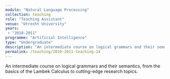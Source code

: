 ```yaml
---
module: "Natural Language Processing"
collection: teaching
role: "Teaching Assistant"
venue: "Utrecht University"
years:
 - "2010-2011"
programme: "Artificial Intelligence"
type: "Undergraduate"
description: "An intermediate course on logical grammars and their semantics, from the basics of the Lambek Calculus to cutting-edge research topics."
permalink: /teaching/2010-2011-teaching-14
---
```


An intermediate course on logical grammars and their semantics, from the basics of the Lambek Calculus to cutting-edge research topics.
